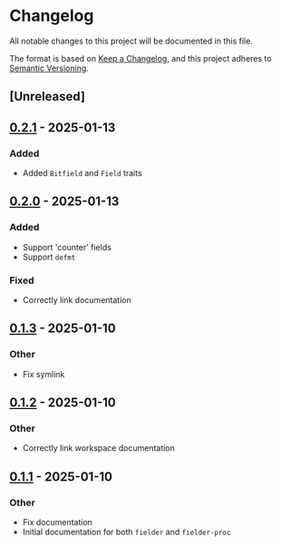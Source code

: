 # Changelog

All notable changes to this project will be documented in this file.

The format is based on [Keep a Changelog](https://keepachangelog.com/en/1.0.0/),
and this project adheres to [Semantic Versioning](https://semver.org/spec/v2.0.0.html).

## [Unreleased]

## [0.2.1](https://github.com/jack-weilage/fielder/compare/fielder-v0.2.0...fielder-v0.2.1) - 2025-01-13

### Added

- Added `Bitfield` and `Field` traits

## [0.2.0](https://github.com/jack-weilage/fielder/compare/fielder-v0.1.3...fielder-v0.2.0) - 2025-01-13

### Added

- Support 'counter' fields
- Support `defmt`

### Fixed

- Correctly link documentation

## [0.1.3](https://github.com/jack-weilage/fielder/compare/fielder-v0.1.2...fielder-v0.1.3) - 2025-01-10

### Other

- Fix symlink

## [0.1.2](https://github.com/jack-weilage/fielder/compare/fielder-v0.1.1...fielder-v0.1.2) - 2025-01-10

### Other

- Correctly link workspace documentation

## [0.1.1](https://github.com/jack-weilage/fielder/compare/fielder-v0.1.0...fielder-v0.1.1) - 2025-01-10

### Other

- Fix documentation
- Initial documentation for both `fielder` and `fielder-proc`
